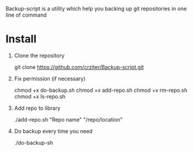 Backup-script is a utility which help you backing up git repositories in one line of command

# Install
1. Clone the repository


	git clone https://github.com/crziter/Backup-script.git

2. Fix permission (if necessary)


	chmod +x do-backup.sh
	chmod +x add-repo.sh
	chmod +x rm-repo.sh
	chmod +x ls-repo.sh

3. Add repo to library


	./add-repo.sh "Repo name" "/repo/location"
4. Do backup every time you need


	./do-backup-sh
